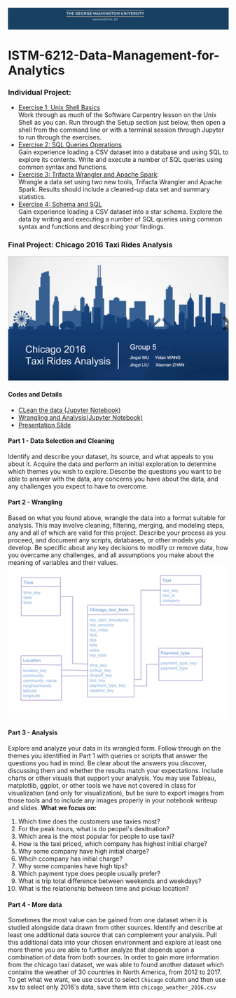 ![GWU cover](https://github.com/Abby7LIU/DNSC-6211-Programming-for-Business-Analytics/blob/master/GWU.png)
# ISTM-6212-Data-Management-for-Analytics
### Individual Project:
- [Exercise 1: Unix Shell Basics](https://github.com/Abby7LIU/ISTM-6212-Data-Management-for-Analytics/blob/master/G4420603_HW1.ipynb)         
Work through as much of the Software Carpentry lesson on the Unix Shell as you can. Run through the Setup section just below, then open a shell from the command line or with a terminal session through Jupyter to run through the exercises.
- [Exercise 2: SQL Queries Operations](https://github.com/Abby7LIU/ISTM-6212-Data-Management-for-Analytics/blob/master/A2_Abby(Jingyi)%20Liu.ipynb)          
Gain experience loading a CSV dataset into a database and using SQL to explore its contents. Write and execute a number of SQL queries using common syntax and functions.
- [Exercise 3: Trifacta Wrangler and Apache Spark](https://github.com/Abby7LIU/ISTM-6212-Data-Management-for-Analytics/blob/master/e3_G44206031.ipynb):     
Wrangle a data set using two new tools, Trifacta Wrangler and Apache Spark. Results should include a cleaned-up data set and summary statistics.
- [Exercise 4: Schema and SQL](https://github.com/Abby7LIU/ISTM-6212-Data-Management-for-Analytics/blob/master/assignment4-AbbyLiu.ipynb)    
Gain experience loading a CSV dataset into a star schema. Explore the data by writing and executing a number of SQL queries using common syntax and functions and describing your findings.

### Final Project: Chicago 2016 Taxi Rides Analysis 
![Project Cover](https://github.com/Abby7LIU/ISTM-6212-Data-Management-for-Analytics/blob/master/Project%20Cover.png)
#### Codes and Details
- [CLean the data (Jupyter Notebook)](https://github.com/Abby7LIU/ISTM-6212-Data-Management-for-Analytics/blob/master/Part1%20Clean%20the%20data.ipynb)
- [Wrangling and Analysis(Jupyter Notebook)](https://github.com/Abby7LIU/ISTM-6212-Data-Management-for-Analytics/blob/master/Part1-Part4.ipynb)
- [Presentation Slide](https://github.com/Abby7LIU/ISTM-6212-Data-Management-for-Analytics/blob/master/ChicagoTaxislides.pdf)
#### Part 1 - Data Selection and Cleaning
Identify and describe your dataset, its source, and what appeals to you about it. Acquire the data and perform an initial exploration to determine which themes you wish to explore. Describe the questions you want to be able to answer with the data, any concerns you have about the data, and any challenges you expect to have to overcome.
#### Part 2 - Wrangling 
Based on what you found above, wrangle the data into a format suitable for analysis. This may involve cleaning, filtering, merging, and modeling steps, any and all of which are valid for this project. Describe your process as you proceed, and document any scripts, databases, or other models you develop. Be specific about any key decisions to modify or remove data, how you overcame any challenges, and all assumptions you make about the meaning of variables and their values.
![Schema](https://github.com/Abby7LIU/ISTM-6212-Data-Management-for-Analytics/blob/master/Schema.png)
#### Part 3 - Analysis 
Explore and analyze your data in its wrangled form.  Follow through on the themes you identified in Part 1 with queries or scripts that answer the questions you had in mind.  Be clear about the answers you discover, discussing them and whether the results match your expectations.  Include charts or other visuals that support your analysis.  You may use Tableau, matplotlib, ggplot, or other tools we have not covered in class for visualization (and only for visualization), but be sure to export images from those tools and to include any images properly in your notebook writeup and slides.
__What we focus on:__
1. Which time does the customers use taxies most?
2. For the peak hours, what is do peopel's desitnation?
3. Which area is the most popular for people to use taxi?
4. How is the taxi priced, which company has highest initial charge?
5. Why some company have high initial charge?
6. Whcih ccompany has initial charge?
7. Why some companies have high tips?
8. Which payment type does people usually prefer?
9. What is trip total difference between weekends and weekdays?
10. What is the relationship between time and pickup location?
#### Part 4 - More data 
Sometimes the most value can be gained from one dataset when it is studied alongside data drawn from other sources.  Identify and describe at least one additional data source that can complement your analysis.  Pull this additional data into your chosen environment and explore at least one more theme you are able to further analyze that depends upon a combination of data from both sources.
In order to gain more information from the chicago taxi dataset, we was able to found another dataset which contains the weather of 30 countries in North America, from 2012 to 2017. To get what we want, we use csvcut to select `Chicago` column and then use xsv to select only 2016's data, save them into `chicago_weather_2016.csv`
